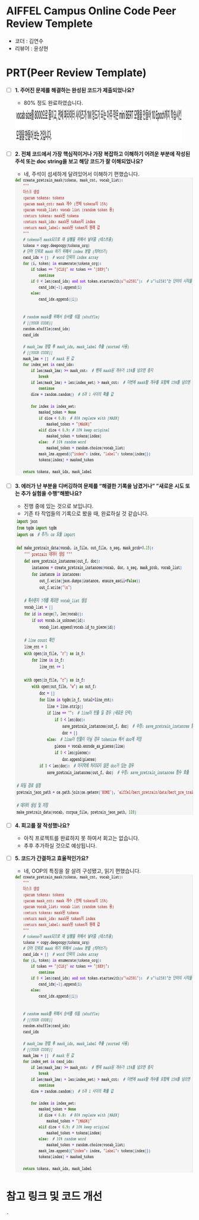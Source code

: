 # AIFFEL Campus Online Code Peer Review Templete
- 코더 : 김연수
- 리뷰어 : 윤상현


# PRT(Peer Review Template)
- [ ]  **1. 주어진 문제를 해결하는 완성된 코드가 제출되었나요?**
    - 80% 정도 완료하였습니다.
    <img src="./img/goal.png"  width="450" height="100">
    
- [ ]  **2. 전체 코드에서 가장 핵심적이거나 가장 복잡하고 이해하기 어려운 부분에 작성된 
  주석 또는 doc string을 보고 해당 코드가 잘 이해되었나요?**
    - 네, 주석이 섬세하게 달려있어서 이해하기 편했습니다.
    <img src="./img/makeMask.png"  width="550" height="800">

- [ ]  **3. 에러가 난 부분을 디버깅하여 문제를 “해결한 기록을 남겼거나” 
  ”새로운 시도 또는 추가 실험을 수행”해봤나요?**
    - 진행 중에 있는 것으로 보입니다.
    - 기존 타 작업들의 기록으로 봤을 때, 완료하실 것 같습니다.
     <img src="./img/error.png"  width="550" height="800">
  
- [ ]  **4. 회고를 잘 작성했나요?**
    - 아직 프로젝트를 완료하지 못 하여서 회고는 없습니다.
    - 추후 추가하실 것으로 예상됩니다.
    
- [ ]  **5. 코드가 간결하고 효율적인가요?**
    - 네, OOP의 특징을 잘 살려 구성됐고, 읽기 편했습니다.
     <img src="./img/makeMask.png"  width="550" height="800">


# 참고 링크 및 코드 개선
```
-
```
